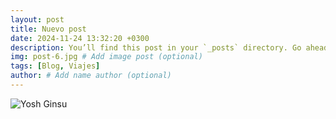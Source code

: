 ```yaml
---
layout: post
title: Nuevo post
date: 2024-11-24 13:32:20 +0300
description: You’ll find this post in your `_posts` directory. Go ahead and edit it and re-build the site to see your changes. # Add post description (optional)
img: post-6.jpg # Add image post (optional)
tags: [Blog, Viajes]
author: # Add name author (optional)
---
```

![Yosh Ginsu]({{site.baseurl}}/assets/img/yosh-ginsu.jpg)